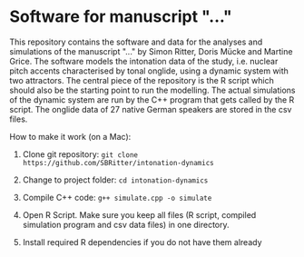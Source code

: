# Software for manuscript "..."

This repository contains the software and data for the analyses and simulations of the manuscript "..." by Simon Ritter, Doris Mücke and Martine Grice. The software models the intonation data of the study, i.e. nuclear pitch accents characterised by tonal onglide, using a dynamic system with two attractors. The central piece of the repository is the R script which should also be the starting point to run the modelling. The actual simulations of the dynamic system are run by the C++ program that gets called by the R script. The onglide data of 27 native German speakers are stored in the csv files.

How to make it work (on a Mac):

1. Clone git repository: ```git clone https://github.com/SBRitter/intonation-dynamics```

2. Change to project folder: ```cd intonation-dynamics```

3. Compile C++ code: ```g++ simulate.cpp -o simulate```

4. Open R Script. Make sure you keep all files (R script, compiled simulation program and csv data files) in one directory.

5. Install required R dependencies if you do not have them already
